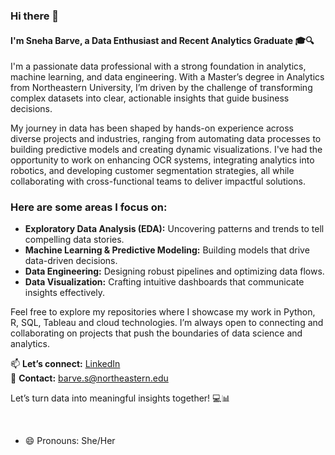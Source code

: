 ### Hi there 👋 
#### I'm Sneha Barve, a Data Enthusiast and Recent Analytics Graduate 🎓🔍

I'm a passionate data professional with a strong foundation in analytics, machine learning, and data engineering. With a Master’s degree in Analytics from Northeastern University, I’m driven by the challenge of transforming complex datasets into clear, actionable insights that guide business decisions.

My journey in data has been shaped by hands-on experience across diverse projects and industries, ranging from automating data processes to building predictive models and creating dynamic visualizations. I've had the opportunity to work on enhancing OCR systems, integrating analytics into robotics, and developing customer segmentation strategies, all while collaborating with cross-functional teams to deliver impactful solutions.

### Here are some areas I focus on:

- **Exploratory Data Analysis (EDA):** Uncovering patterns and trends to tell compelling data stories.
- **Machine Learning & Predictive Modeling:** Building models that drive data-driven decisions.
- **Data Engineering:** Designing robust pipelines and optimizing data flows.
- **Data Visualization:** Crafting intuitive dashboards that communicate insights effectively.

Feel free to explore my repositories where I showcase my work in Python, R, SQL, Tableau and cloud technologies. I’m always open to connecting and collaborating on projects that push the boundaries of data science and analytics.

📫 **Let’s connect:** [LinkedIn](https://www.linkedin.com/in/sneha-barve-ts/)  
📧 **Contact:** barve.s@northeastern.edu

Let’s turn data into meaningful insights together! 💻📊

<br>



- 😄 Pronouns: She/Her

